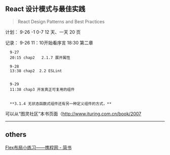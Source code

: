 ## React 设计模式与最佳实践

> React Design Patterns and Best Practices

计划：
9-26 -1
0-7 12 天、一天 20 页

记录： 9-26 
      11：10开始看序言
      18:30   第二章

      9-27 
      20:15 chap2   2.1.7 展开属性

      9-28
      13:38 chap2  2.2 ESLint


      9-29
      11:38 chap3 开发真正可复用的组件


      **3.1.4 无状态函数式组件还有另一种定义组件的方式，**

 
      

可以从“图灵社区”本书页面（http://www.ituring.com.cn/book/2007



---

## others

[Flex布局小练习——携程网 \- 简书](https://www.jianshu.com/p/5a95246f4db1)
 